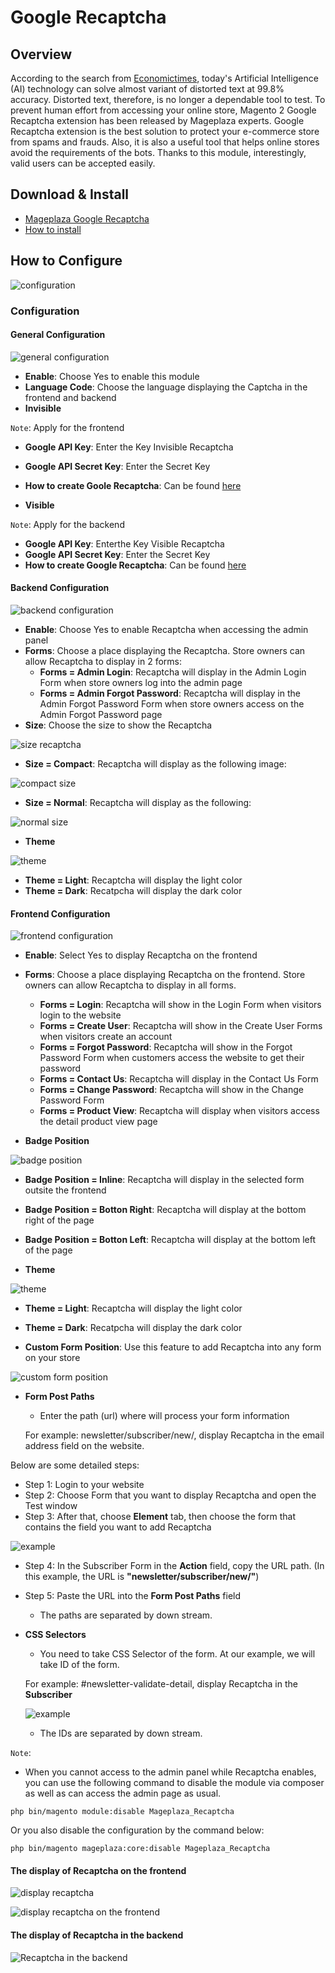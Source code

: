 # Google Recaptcha

## Overview

According to the search from [Economictimes](https://tech.economictimes.indiatimes.com/news/internet/google-is-bringing-its-recaptcha-service-to-android-devices/59098427), today's Artificial Intelligence (AI) technology can solve almost variant of distorted text at 99.8% accuracy. Distorted text, therefore, is no longer a dependable tool to test. To prevent human effort from accessing your online store, Magento 2 Google Recaptcha extension has been released by Mageplaza experts.
Google Recaptcha extension is the best solution to protect your e-commerce store from spams and frauds. Also, it is also a useful tool that helps online stores avoid the requirements of the bots. Thanks to this module, interestingly, valid users can be accepted easily.

## Download & Install
- [Mageplaza Google Recaptcha]()
- [How to install](https://www.mageplaza.com/install-magento-2-extension/)

## How to Configure

![configuration](https://i.imgur.com/EbqoGrS.png)

### Configuration
#### General Configuration

![general configuration](https://i.imgur.com/a5kd3XU.png)

* **Enable**: Choose Yes to enable this module
* **Language Code**: Choose the language displaying the Captcha in the frontend and backend
* **Invisible**

`Note`: Apply for the frontend

   * **Google API Key**: Enter the Key Invisible Recaptcha
   * **Google API Secret Key**: Enter the Secret Key
   * **How to create Goole Recaptcha**: Can be found [here](https://www.mageplaza.com/blog/how-to-add-google-recaptcha-into-magento-2.html)

* **Visible**

`Note`: Apply for the backend

   * **Google API Key**: Enterthe Key Visible Recaptcha
   * **Google API Secret Key**: Enter the Secret Key
   * **How to create Google Recaptcha**: Can be found [here](https://www.mageplaza.com/blog/how-to-add-google-recaptcha-into-magento-2.html)
    
#### Backend Configuration

![backend configuration](https://i.imgur.com/U9jFJNu.png)

* **Enable**: Choose Yes to enable Recaptcha when accessing the admin panel
* **Forms**: Choose a place displaying the Recaptcha. Store owners can allow Recaptcha to display in 2 forms:
    * **Forms = Admin Login**: Recaptcha will display in the Admin Login Form when store owners log into the admin page
    * **Forms = Admin Forgot Password**: Recaptcha will display in the Admin Forgot Password Form when store owners access on the Admin Forgot Password page
* **Size**: Choose the size to show the Recaptcha

![size recaptcha](https://i.imgur.com/nOO4UV2.png)

   * **Size = Compact**: Recaptcha will display as the following image:
   
![compact size](https://i.imgur.com/lzx6dDc.png)

   * **Size = Normal**: Recaptcha will display as the following:
   
   ![normal size](https://i.imgur.com/XNH5sPO.png)
  
* **Theme**
   
![theme](https://i.imgur.com/I0bKSvx.png)

   * **Theme = Light**: Recaptcha will display the light color
   * **Theme = Dark**: Recatpcha will display the dark color
   
#### Frontend Configuration

![frontend configuration](https://i.imgur.com/qZ9u4RV.png)

* **Enable**: Select Yes to display Recaptcha on the frontend
* **Forms**: Choose a place displaying Recaptcha on the frontend. Store owners can allow Recaptcha to display in all forms.
    * **Forms = Login**: Recaptcha will show in the Login Form when visitors login to the website
    * **Forms = Create User**: Recaptcha will show in the Create User Forms when visitors create an account
    * **Forms = Forgot Password**: Recaptcha will show in the Forgot Password Form when customers access the website to get their password
    * **Forms = Contact Us**: Recaptcha will display in the Contact Us Form
    * **Forms = Change Password**: Recaptcha will show in the Change Password Form
    * **Forms = Product View**: Recaptcha will display when visitors access the detail product view page

* **Badge Position**

![badge position](https://i.imgur.com/7hpEcL1.png)

   * **Badge Position = Inline**: Recaptcha will display in the selected form outsite the frontend
   * **Badge Position = Botton Right**: Recaptcha will display at the bottom right of the page
   * **Badge Position = Botton Left**: Recaptcha will display at the bottom left of the page
   
* **Theme**

![theme](https://i.imgur.com/8oMvOLG.png)

   * **Theme = Light**: Recaptcha will display the light color
   * **Theme = Dark**: Recatpcha will display the dark color

* **Custom Form Position**: Use this feature to add Recaptcha into any form on your store

![custom form  position](https://i.imgur.com/c6OocPh.png)

* **Form Post Paths**
    * Enter the path (url) where will process your form information 
      
     For example: newsletter/subscriber/new/, display Recaptcha in the email address field on the website.

Below are some detailed steps:

- Step 1: Login to your website
- Step 2: Choose Form that you want to display Recaptcha and open the Test window
- Step 3: After that, choose **Element** tab, then choose the form that contains the field you want to add Recaptcha

![example](https://i.imgur.com/SLQ7BZp.png)

- Step 4: In the Subscriber Form in the **Action** field, copy the URL path. (In this example, the URL is **"newsletter/subscriber/new/"**)
- Step 5: Paste the URL into the **Form Post Paths** field

    * The paths are separated by down stream.
* **CSS Selectors**
    * You need to take CSS Selector of the form. At our example, we will take ID of the form.
    
    For example: #newsletter-validate-detail, display Recaptcha in the **Subscriber**
    
   ![example](https://i.imgur.com/91U0SoK.png)
    
    * The IDs are separated by down stream.
    
`Note`:

* When you cannot access to the admin panel while Recaptcha enables, you can use the following command to disable the module via composer as well as can access the admin page as usual.

`php bin/magento module:disable Mageplaza_Recaptcha`

Or you also disable the configuration by the command below:

`php bin/magento mageplaza:core:disable Mageplaza_Recaptcha`

#### The display of Recaptcha on the frontend

![display recaptcha](https://i.imgur.com/g0nyT6s.png)

![display recaptcha on the frontend](https://i.imgur.com/9TnOxom.png)


#### The display of Recaptcha in the backend


![Recaptcha in the backend](https://i.imgur.com/rQRCtCF.png)





















